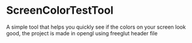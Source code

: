 # ScreenColorTestTool
A simple tool that helps you quickly see if the colors on your screen look good, the project is made in opengl using freeglut header file
